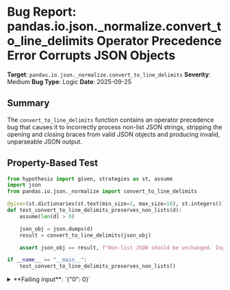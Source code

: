 # Bug Report: pandas.io.json._normalize.convert_to_line_delimits Operator Precedence Error Corrupts JSON Objects

**Target**: `pandas.io.json._normalize.convert_to_line_delimits`
**Severity**: Medium
**Bug Type**: Logic
**Date**: 2025-09-25

## Summary

The `convert_to_line_delimits` function contains an operator precedence bug that causes it to incorrectly process non-list JSON strings, stripping the opening and closing braces from valid JSON objects and producing invalid, unparseable JSON output.

## Property-Based Test

```python
from hypothesis import given, strategies as st, assume
import json
from pandas.io.json._normalize import convert_to_line_delimits

@given(st.dictionaries(st.text(min_size=1, max_size=10), st.integers()))
def test_convert_to_line_delimits_preserves_non_lists(d):
    assume(len(d) > 0)

    json_obj = json.dumps(d)
    result = convert_to_line_delimits(json_obj)

    assert json_obj == result, f"Non-list JSON should be unchanged. Input: {json_obj}, Output: {result}"

if __name__ == "__main__":
    test_convert_to_line_delimits_preserves_non_lists()
```

<details>

<summary>
**Failing input**: `{"0": 0}`
</summary>
```
Traceback (most recent call last):
  File "/home/npc/pbt/agentic-pbt/worker_/43/hypo.py", line 15, in <module>
    test_convert_to_line_delimits_preserves_non_lists()
    ~~~~~~~~~~~~~~~~~~~~~~~~~~~~~~~~~~~~~~~~~~~~~~~~~^^
  File "/home/npc/pbt/agentic-pbt/worker_/43/hypo.py", line 6, in test_convert_to_line_delimits_preserves_non_lists
    def test_convert_to_line_delimits_preserves_non_lists(d):
                   ^^^
  File "/home/npc/miniconda/lib/python3.13/site-packages/hypothesis/core.py", line 2124, in wrapped_test
    raise the_error_hypothesis_found
  File "/home/npc/pbt/agentic-pbt/worker_/43/hypo.py", line 12, in test_convert_to_line_delimits_preserves_non_lists
    assert json_obj == result, f"Non-list JSON should be unchanged. Input: {json_obj}, Output: {result}"
           ^^^^^^^^^^^^^^^^^^
AssertionError: Non-list JSON should be unchanged. Input: {"0": 0}, Output: "0": 0

Falsifying example: test_convert_to_line_delimits_preserves_non_lists(
    d={'0': 0},  # or any other generated value
)
```
</details>

## Reproducing the Bug

```python
from pandas.io.json._normalize import convert_to_line_delimits

# Test with a simple JSON object
json_obj = '{"key": "value"}'
result = convert_to_line_delimits(json_obj)

print(f"Input:  {repr(json_obj)}")
print(f"Output: {repr(result)}")
print()

# Test with another JSON object
json_obj2 = '{"0": 0}'
result2 = convert_to_line_delimits(json_obj2)

print(f"Input:  {repr(json_obj2)}")
print(f"Output: {repr(result2)}")
print()

# Show the issue: the function should return non-lists unchanged
assert json_obj == result, f"Expected unchanged output for JSON object, but got corrupted JSON"
```

<details>

<summary>
AssertionError: Expected unchanged output for JSON object, but got corrupted JSON
</summary>
```
Input:  '{"key": "value"}'
Output: '"key": "value"\n'

Input:  '{"0": 0}'
Output: '"0": 0\n'

Traceback (most recent call last):
  File "/home/npc/pbt/agentic-pbt/worker_/43/repo.py", line 20, in <module>
    assert json_obj == result, f"Expected unchanged output for JSON object, but got corrupted JSON"
           ^^^^^^^^^^^^^^^^^^
AssertionError: Expected unchanged output for JSON object, but got corrupted JSON
```
</details>

## Why This Is A Bug

The function violates its documented behavior through an operator precedence error that causes data corruption.

### Documentation Contract
The function's docstring states: "Helper function that converts JSON lists to line delimited JSON."
An inline comment further clarifies: "Determine we have a JSON list to turn to lines otherwise just return the json object, only lists can"

This explicitly states:
1. JSON lists (arrays) should be converted to line-delimited JSON format
2. Non-lists should be returned unchanged ("just return the json object")
3. Only lists can be converted to line-delimited format

### The Operator Precedence Bug
The bug is in line 38 of `/pandas/io/json/_normalize.py`:

```python
if not s[0] == "[" and s[-1] == "]":
    return s
```

Due to Python's operator precedence, this evaluates as:
```python
if (not (s[0] == "[")) and (s[-1] == "]"):
```

This condition returns early ONLY when:
- The string does NOT start with "[" (not s[0] == "[" → True)
- AND the string DOES end with "]" (s[-1] == "]" → True)

For valid JSON objects like `{"key": "value"}`:
- `not (s[0] == "[")` evaluates to True (starts with "{", not "[")
- `s[-1] == "]"` evaluates to False (ends with "}", not "]")
- `True and False` = False
- The function does NOT return early and incorrectly processes the JSON object

### Data Corruption Process
When the function fails to return early for JSON objects:
1. It strips the first and last characters (line 40: `s = s[1:-1]`)
2. For `{"key": "value"}`, this becomes `"key": "value"` (missing braces)
3. It passes the corrupted string to `convert_json_to_lines()` which adds newlines
4. The output `"key": "value"\n` is invalid JSON that cannot be parsed

## Relevant Context

This function is used internally by pandas when calling `DataFrame.to_json(lines=True)` or similar JSON export operations. The JSON Lines format (newline-delimited JSON) is a standard format where each line contains a valid JSON value, commonly used for streaming and log processing.

The function correctly handles its intended use case (JSON arrays):
- Input: `[{"a": 1}, {"b": 2}]`
- Output: `{"a": 1}\n {"b": 2}\n`

However, when data serializes to a JSON object instead of an array, the function corrupts the output instead of returning it unchanged as documented. This affects users who call `to_json(lines=True)` on data that doesn't produce a JSON array.

Code location: `/pandas/io/json/_normalize.py:32-42`
Used by: `pandas.io.json._json.to_json()` when `lines=True` parameter is set

## Proposed Fix

```diff
--- a/pandas/io/json/_normalize.py
+++ b/pandas/io/json/_normalize.py
@@ -35,7 +35,7 @@ def convert_to_line_delimits(s: str) -> str:
     """
     # Determine we have a JSON list to turn to lines otherwise just return the
     # json object, only lists can
-    if not s[0] == "[" and s[-1] == "]":
+    if not (s[0] == "[" and s[-1] == "]"):
         return s
     s = s[1:-1]
```